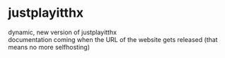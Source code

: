 # justplayitthx
dynamic, new version of justplayitthx\
documentation coming when the URL of the website gets released (that means no more selfhosting)
